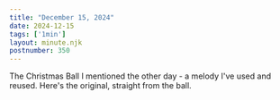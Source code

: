 ```yaml
---
title: "December 15, 2024"
date: 2024-12-15
tags: ['1min']
layout: minute.njk
postnumber: 350
---
```

The Christmas Ball I mentioned the other day - a melody I've used and reused. Here's the original, straight from the ball. 